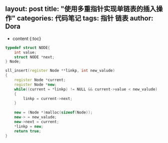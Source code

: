 layout: post
title:  "使用多重指针实现单链表的插入操作"
categories: 代码笔记
tags: 指针 链表
author: Dora
---

* content
{:toc}


```cpp
typedef struct NODE{
	int value;
	struct NODE *next;
} Node;

sll_insert(register Node **linkp, int new_valude)
{
	register Node *current;
	register Node *new;
	while((current = *linkp) != NULL && current->value < new_valude)
	{
		linkp = current->next;
	}
	
	new = (Node *)malloc(sizeof(Node));
	new-> = new_valude;
	new->next = current;
	*linkp = new;
	return true;
}
```
